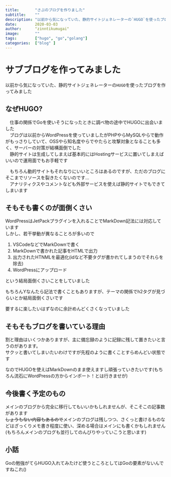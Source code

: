 ```yaml
---
title:       "さぶのブログを作りました"
subtitle:    ""
description: "以前から気になっていた、静的サイトジェネレーターの`HUGO`を使ったブログを作ってみました"
date:        2020-03-03
author:      "zinntikumugai"
image:       ""
tags:        ["hugo", "go","golang"]
categories:  ["blog" ]
---
```


# サブブログを作ってみました
以前から気になっていた、静的サイトジェネレーターの`HUGO`を使ったブログを作ってみました

## なぜHUGO?
　仕事の関係でGoを使いそうになったときに調べ物の途中でHUGOに出会いました  
　ブログは以前からWordPressを使っていましたがPHPやらMySQLやらで動作がもっさりしていて、OSSやら知名度やらでやたらと攻撃対象となることも多く、サーバーの対策が結構面倒でした  
　静的サイトは生成してしまえば基本的にはHostingサービスに置いてしまえばいいので運用面でもお手軽です

　もちろん動的サイトもそれなりにいいところはあるのですが、ただのブログにそこまでリソースを裂きたくないのです...  
　アナリティクスやコメントなども外部サービスを使えば静的サイトでもできてしまいます

## そもそも書くのが面倒くさい
WordPressはJetPackプラグインを入れることでMarkDown記法には対応しています  
しかし、若干挙動が異なることろが多いので
1. VSCodeなどでMarkDownで書く
1. MarkDownで書かれた記事をHTMLで出力
1. 出力されたHTNMLを最適化(idなど不要タグが書かれてしまうのでそれらを除去)
1. WordPressにアップロード

という結局面倒くさいことをしていました

もちろんYなんたら記法で書くこともありますが、テーマの関係でh2タグが見づらいとか結局面倒くさいです

要するに楽したいはずなのに余計めんどくさくなっていました

## そもそもブログを書いている理由
割と理由はいくつかありますが、主に備忘録のように記録に残して置きたいと言うのがあります。  
サクッと書いてしまいたいわけですが先程のように書くことすらめんどい状態です

なのでHUGOを使えばMarkDownのまま使えますし頑張っていきたいです(もちろん流石にWordPressの方からインポート！とは行きませが)

## 今後書く予定のもの
メインのブログから完全に移行してもいいかもしれませんが、そこそこの記事数があります  
~~しょうもない内容もあるので~~メインのブログは残しつつ、さくっと書けるものなどはざっくりメモ書き程度に使い、深める場合はメインにも書くかもしれません(もちろんメインのブログも並行してのんびりやっていこうと思います)

## 小話
Goの勉強がてらHUGO入れてみたけど使うところとしてはGoの要素がないんですねこれ()